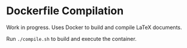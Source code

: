 # Dockerfile Compilation

Work in progress. Uses Docker to build and compile LaTeX documents.

Run `./compile.sh` to build and execute the container.
